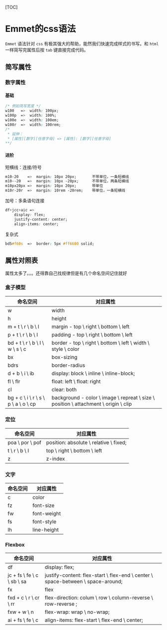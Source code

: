 [TOC]

# Emmet的css语法

`Emmet` 语法针对 `css` 有极其强大的帮助，能然我们快速完成样式的书写。和 `html` 一样简写完属性后按 `tab` 键直接完成代码。

## 简写属性

### 数字属性

#### 基础

```Css
/* 例如简写宽度 */
w100   =>  width: 100px;
w100p  =>  width: 100%;
w100e  =>  width: 100em;
w100r  =>  width: 100rem;
/*
 * 延伸：
 * [属性][数字][任意字母] => [属性]: [数字][任意字母]
**/
```

#### 进阶

短横线：连接/符号

```css
m10-20    =>  margin: 10px 20px;       不带单位，一条短横线
m10--20   =>  margin: 10px -20px;      不带单位，两条短横线
m10px20px =>  margin: 10px 20px;       带单位
m10r-20r  =>  margin: 10rem -20rem;    带单位，一条短横线
```

加号：多条语句连接

```Css
df+jcc+aic =>
	display: flex;
    justify-content: center;
    align-items: center;
```

复杂式

```Css
bd5#f60s  =>  border: 5px #ff6600 solid;
```



## 属性对照表

属性太多了。。。还得靠自己找规律但是有几个命名空间记住就好

### 盒子模型

| 命名空间 | 对应属性         |
| -------- | ---------------- |
| w        | width            |
| h        | height           |
| m + t \ r \ b \ l | margin - top \ right \ bottom \ left |
| p + t \ r \ b \ l | padding - top \ right \ bottom \ left |
| bd + t \ r \ b \ l \ w \ s \ c | border - top \ right \ bottom \ left \ width \ style \ color |
| bx | box-sizing |
| bdrs | border-radius |
| d + b \ i \ ib | display: block \ inline \ inline-block; |
| fl \ flr | float: left \ float: right |
| cl       | clear: both      |
| bg + c \ i \ r \ s \ p \ a \ o \ cp | background - color \ image \ repreat \ size \ position \  attachment \ origin \ clip |

### 定位

| 命名空间        | 对应属性                               |
| --------------- | -------------------------------------- |
| poa \ por \ pof | position: absolute \ relative \ fixed; |
| t \ r \ b \ l   | top \ right \ bottom \ left            |
| z               | z-index                                |


### 文字

| 命名空间 | 对应属性    |
| -------- | ----------- |
| c        | color       |
| fz       | font-size   |
| fw       | font-weight |
| fs       | font-style  |
| lh       | line-height |


### Flexbox

| 命名空间                   | 对应属性                                                     |
| -------------------------- | ------------------------------------------------------------ |
| df                         | display: flex;                                               |
| jc + fs \ fe \ c \ sb \ sa | justify-content:  flex-start \  flex-end \ center \  space-between \  space-around; |
| fx                         | flex                                                         |
| fxd + c \ r \ cr \ rr      | flex-direction: colum \ row \  column-reverse \  row-reverse ; |
| fxw + w \ n                | flex-wrap: wrap \ no-wrap;                                   |
| ai + fs \ fe \ c           | align-items: flex-start \  flex-end \ center;                |